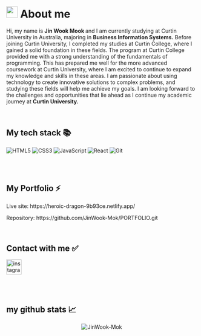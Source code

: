 <h1><img src="https://emojis.slackmojis.com/emojis/images/1531849430/4246/blob-sunglasses.gif?1531849430" width="30"/> About me </h1>

<p>Hi, my name is <strong>Jin Wook Mook </strong> and I am currently studying at Curtin University in Australia, majoring in <strong> Business Information Systems.</strong> Before joining Curtin University, I completed my studies at Curtin College, where I gained a solid foundation in these fields. The program at Curtin College provided me with a strong understanding of the fundamentals of programming. This has prepared me well for the more advanced coursework at Curtin University, where I am excited to continue to expand my knowledge and skills in these areas. I am passionate about using technology to create innovative solutions to complex problems, and studying these fields will help me achieve my goals. I am looking forward to the challenges and opportunities that lie ahead as I continue my academic journey at <strong>Curtin University.</strong></p>

<br />
<h2> My tech stack 📚 </h2>

![HTML5](https://img.shields.io/badge/-HTML5-F05032?style=for-the-badge&logo=html5&logoColor=ffffff)
![CSS3](https://img.shields.io/badge/-CSS3-007ACC?style=for-the-badge&logo=css3)
![JavaScript](https://img.shields.io/badge/-JavaScript-%23F7DF1C?style=for-the-badge&logo=javascript&logoColor=000000&labelColor=%23F7DF1C&color=%23FFCE5A)
![React](https://img.shields.io/badge/-React-222222?style=for-the-badge&logo=react)
![Git](https://img.shields.io/badge/-Git-F05032?style=for-the-badge&logo=git&logoColor=ffffff)

<br/>

<br />
<h2> My Portfolio ⚡ </h2>

<p> Live site: https://heroic-dragon-9b93ce.netlify.app/ </p>
<p> Repository: https://github.com/JinWook-Mok/PORTFOLIO.git </p>


<br />
<h2> Contact with me ✅ </h2>

[<img src='https://cdn.jsdelivr.net/npm/simple-icons@3.0.1/icons/instagram.svg' alt='instagram' height='40'>](https://www.instagram.com/jin_mok7/)


<br/>

<br />

<h2> my github stats 📈 </h2>

<p align="center"> <img src="https://github-readme-stats.vercel.app/api?username=JinWook-Mok&show_icons=true&theme=gotham" alt="JinWook-Mok" />

<br/>
